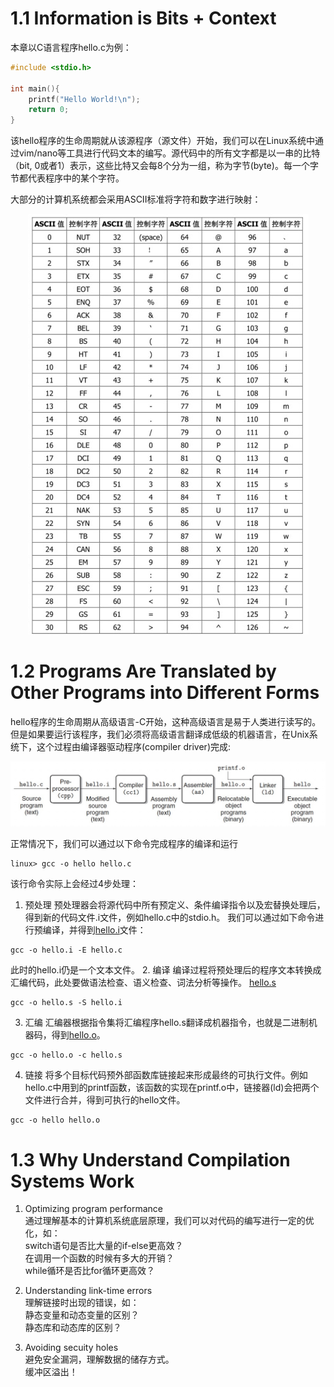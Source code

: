 # 1.1 Information is Bits + Context
本章以C语言程序hello.c为例：

```hello.c
#include <stdio.h>

int main(){
    printf("Hello World!\n");
    return 0;
}
```
该hello程序的生命周期就从该源程序（源文件）开始，我们可以在Linux系统中通过vim/nano等工具进行代码文本的编写。源代码中的所有文字都是以一串的比特（bit, 0或者1）表示，这些比特又会每8个分为一组，称为字节(byte)。每一个字节都代表程序中的某个字符。

大部分的计算机系统都会采用ASCII标准将字符和数字进行映射：

<center>
    <img src="../Resource/img/ASCII.jpg" alt="ASCII">
</center>

# 1.2 Programs Are Translated by Other Programs into Different Forms
hello程序的生命周期从高级语言-C开始，这种高级语言是易于人类进行读写的。但是如果要运行该程序，我们必须将高级语言翻译成低级的机器语言，在Unix系统下，这个过程由编译器驱动程序(compiler driver)完成:

<center>
    <img src="../Resource/img/Compilation.jpg" alt="Compilation">
</center>

正常情况下，我们可以通过以下命令完成程序的编译和运行

```
linux> gcc -o hello hello.c
```
该行命令实际上会经过4步处理：
1. 预处理
预处理器会将源代码中所有预定义、条件编译指令以及宏替换处理后，得到新的代码文件.i文件，例如hello.c中的stdio.h。
我们可以通过如下命令进行预编译，并得到[hello.i](./hello.i)文件：
```
gcc -o hello.i -E hello.c
```
此时的hello.i仍是一个文本文件。
2. 编译
编译过程将预处理后的程序文本转换成汇编代码，此处要做语法检查、语义检查、词法分析等操作。
[hello.s](./hello.s)
```
gcc -o hello.s -S hello.i
```
3. 汇编
汇编器根据指令集将汇编程序hello.s翻译成机器指令，也就是二进制机器码，得到[hello.o](./hello.o)。
```
gcc -o hello.o -c hello.s
```
4. 链接
将多个目标代码预外部函数库链接起来形成最终的可执行文件。例如hello.c中用到的printf函数，该函数的实现在printf.o中，链接器(ld)会把两个文件进行合并，得到可执行的hello文件。
```
gcc -o hello hello.o
```

# 1.3 Why Understand Compilation Systems Work
1. Optimizing program performance<br>
通过理解基本的计算机系统底层原理，我们可以对代码的编写进行一定的优化，如：<br>
switch语句是否比大量的if-else更高效？<br>
在调用一个函数的时候有多大的开销？<br>
while循环是否比for循环更高效？<br>

2. Understanding link-time errors<br>
理解链接时出现的错误，如：<br>
静态变量和动态变量的区别？<br>
静态库和动态库的区别？<br>

3. Avoiding secuity holes<br>
避免安全漏洞，理解数据的储存方式。<br>
缓冲区溢出！<br>

